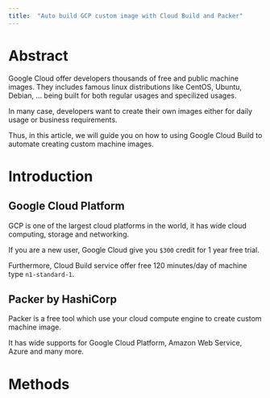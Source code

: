 ```yaml
---
title:  "Auto build GCP custom image with Cloud Build and Packer"
---
```


# Abstract

Google Cloud offer developers thousands of free and public machine images. They includes famous linux distributions like CentOS, Ubuntu, Debian, ... being built for both regular usages and specilized usages.

In many case, developers want to create their own images either for daily usage or business requirements.

Thus, in this article, we will guide you on how to using Google Cloud Build to automate creating custom machine images.

# Introduction

## Google Cloud Platform

GCP is one of the largest cloud platforms in the world, it has wide cloud computing, storage and networking.

If you are a new user, Google Cloud give you `$300` credit for 1 year free trial.

Furthermore, Cloud Build service offer free 120 minutes/day of machine type `n1-standard-1`.

## Packer by HashiCorp

Packer is a free tool which use your cloud compute engine to create custom machine image.

It has wide supports for Google Cloud Platform, Amazon Web Service, Azure and many more.

# Methods

